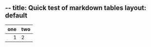 --
title: Quick test of markdown tables
layout: default
--

| one | two |
| --: | :-- |
| 1   | 2   |

